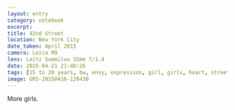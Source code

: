 ```yaml
--- 
layout: entry
category: notebook
excerpt:
title: 42nd Street
location: New York City
date_taken: April 2015
camera: Leica M9
lens: Leitz Summilux 35mm f/1.4
date: 2015-04-21 21:48:26
tags: [15 to 20 years, bw, envy, expression, girl, girls, heart, street, walk, group]
image: GRS-20150416-120430
---
```

More girls.